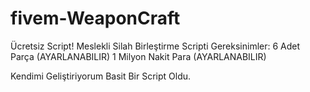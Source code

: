 # fivem-WeaponCraft


Ücretsiz Script!
Meslekli Silah Birleştirme Scripti
Gereksinimler:
6 Adet Parça (AYARLANABILIR)
1 Milyon Nakit Para (AYARLANABILIR)

Kendimi Geliştiriyorum Basit Bir Script Oldu.
